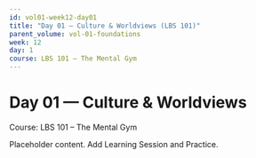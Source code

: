 ```yaml
---
id: vol01-week12-day01
title: "Day 01 — Culture & Worldviews (LBS 101)"
parent_volume: vol-01-foundations
week: 12
day: 1
course: LBS 101 – The Mental Gym
---
```


# Day 01 — Culture & Worldviews
Course: LBS 101 – The Mental Gym

Placeholder content. Add Learning Session and Practice.

